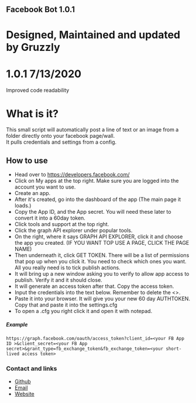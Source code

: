 ## Facebook Bot 1.0.1
# Designed, Maintained and updated by Gruzzly

# 1.0.1 7/13/2020
Improved code readability

# What is it?
This small script will automatically post a line of text or an image from a folder directly onto your facebook page/wall.<br/>
It pulls credentials and settings from a config.

## How to use
- Head over to https://developers.facebook.com/
- Click on My apps at the top right. Make sure you are logged into the account you want to use.
- Create an app.
- After it's created, go into the dashboard of the app (The main page it loads.)
- Copy the App ID, and the App secret. You will need these later to convert it into a 60day token.
- Click tools and support at the top right.
- Click the graph API explorer under popular tools.
- On the right, where it says GRAPH API EXPLORER, click it and choose the app you created. (IF YOU WANT TOP USE A PAGE, CLICK THE PAGE NAME) 
- Then underneath it, click GET TOKEN. There will be a list of permissions that pop up when you click it. You need to check which ones you want. All you really need is to tick publish actions.
- It will bring up a new window asking you to verify to allow app access to publish. Verify it and it should close.
- It will generate an access token after that. Copy the access token.
- Input the credentials into the text below. Remember to delete the <>.
- Paste it into your browser. It will give you your new 60 day AUTHTOKEN.
Copy that and paste it into the settings.cfg 
- To open a .cfg you right click it and open it with notepad.
##### Example
``` https://graph.facebook.com/oauth/access_token?client_id=<your FB App ID >&client_secret=<your FB App secret>&grant_type=fb_exchange_token&fb_exchange_token=<your short-lived access token> ```






### Contact and links
- [Github](https://github.com/Gruzzly-bear)
- [Email](mailto:MB.Bowen@outlook.com?subject=Hey%20There!)
- [Website](https://gruzzly.co)


